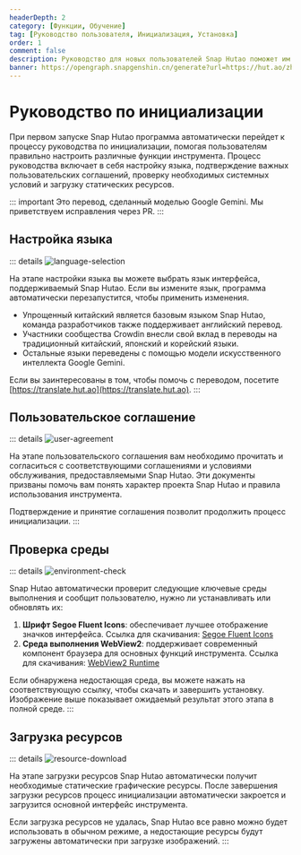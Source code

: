 ```yaml
---
headerDepth: 2
category: [Функции, Обучение]
tag: [Руководство пользователя, Инициализация, Установка]
order: 1
comment: false
description: Руководство для новых пользователей Snap Hutao поможет им быстро проверить состояние доступности конкретных функций программы и установить их в рабочее состояние.
banner: https://opengraph.snapgenshin.cn/generate?url=https://hut.ao/zh/features/setup.html
---
```


# Руководство по инициализации

При первом запуске Snap Hutao программа автоматически перейдет к процессу руководства по инициализации, помогая пользователям правильно настроить различные функции инструмента.
Процесс руководства включает в себя настройку языка, подтверждение важных пользовательских соглашений, проверку необходимых системных условий и загрузку статических ресурсов.

::: important
Это перевод, сделанный моделью Google Gemini. Мы приветствуем исправления через PR.
:::

## Настройка языка

::: details
![language-selection](https://img.alicdn.com/imgextra/i4/1797064093/O1CN016IMEtP1g6dyEFo5uK_!!1797064093.png_.webp)

На этапе настройки языка вы можете выбрать язык интерфейса, поддерживаемый Snap Hutao. Если вы измените язык, программа автоматически перезапустится, чтобы применить изменения.

- Упрощенный китайский является базовым языком Snap Hutao, команда разработчиков также поддерживает английский перевод.
- Участники сообщества Crowdin внесли свой вклад в переводы на традиционный китайский, японский и корейский языки.
- Остальные языки переведены с помощью модели искусственного интеллекта Google Gemini.

Если вы заинтересованы в том, чтобы помочь с переводом, посетите [https://translate.hut.ao](https://translate.hut.ao).
:::

## Пользовательское соглашение

::: details
![user-agreement](https://img.alicdn.com/imgextra/i2/1797064093/O1CN01SzKgb61g6dy2MZH5s_!!1797064093.png_.webp)

На этапе пользовательского соглашения вам необходимо прочитать и согласиться с соответствующими соглашениями и условиями обслуживания, предоставляемыми Snap Hutao. Эти документы призваны помочь вам понять характер проекта Snap Hutao и правила использования инструмента.

Подтверждение и принятие соглашения позволит продолжить процесс инициализации.
:::

## Проверка среды

::: details
![environment-check](https://img.alicdn.com/imgextra/i2/1797064093/O1CN01T3lLLI1g6dyDspUsf_!!1797064093.png_.webp)

Snap Hutao автоматически проверит следующие ключевые среды выполнения и сообщит пользователю, нужно ли устанавливать или обновлять их:

1. **Шрифт Segoe Fluent Icons**: обеспечивает лучшее отображение значков интерфейса.
   Ссылка для скачивания: [Segoe Fluent Icons](https://aka.ms/SegoeFluentIcons)
2. **Среда выполнения WebView2**: поддерживает современный компонент браузера для основных функций инструмента.
   Ссылка для скачивания: [WebView2 Runtime](https://go.microsoft.com/fwlink/?linkid=2124701)

Если обнаружена недостающая среда, вы можете нажать на соответствующую ссылку, чтобы скачать и завершить установку.
Изображение выше показывает ожидаемый результат этого этапа в полной среде.
:::

## Загрузка ресурсов

::: details
![resource-download](https://img.alicdn.com/imgextra/i1/1797064093/O1CN01QILPRh1g6dyHTUpV9_!!1797064093.png_.webp)

На этапе загрузки ресурсов Snap Hutao автоматически получит необходимые статические графические ресурсы. После завершения загрузки ресурсов процесс инициализации автоматически закроется и загрузится основной интерфейс инструмента.

Если загрузка ресурсов не удалась, Snap Hutao все равно можно будет использовать в обычном режиме, а недостающие ресурсы будут загружены автоматически при загрузке изображений.
:::
